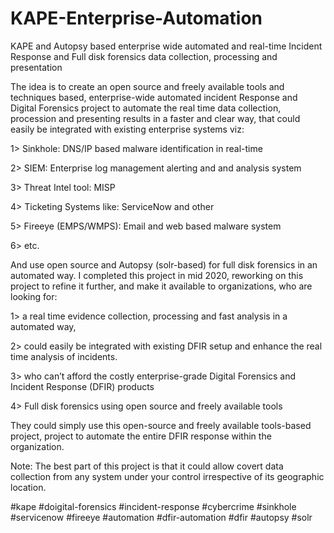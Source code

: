 # KAPE-Enterprise-Automation
KAPE and Autopsy based enterprise wide automated and real-time Incident Response and Full disk forensics data collection, processing and presentation
	

The idea is to create an open source and freely available tools and techniques based, enterprise-wide automated incident Response and Digital Forensics project to automate the real time data collection, procession and presenting results in a faster and clear way, that could easily be integrated with existing enterprise systems viz: 

1> Sinkhole: DNS/IP based malware identification in real-time

2> SIEM: Enterprise log management alerting and and analysis system

3> Threat Intel tool: MISP

4> Ticketing Systems like: ServiceNow and other

5> Fireeye (EMPS/WMPS): Email and web based malware system

6> etc.

And use open source and Autopsy (solr-based) for full disk forensics in an automated way. I completed this project in mid 2020, reworking on this project to refine it further, and make it available to organizations, who are looking for: 

1> a real time evidence collection, processing and fast analysis in a automated way,

2> could easily be integrated with existing DFIR setup and enhance the real time analysis of incidents.

3> who can’t afford the costly enterprise-grade Digital Forensics and Incident Response (DFIR) products

4> Full disk forensics using open source and freely available tools

They could simply use this open-source and freely available tools-based project, project to automate the entire DFIR response within the organization. 

Note: The best part of this project is that it could allow covert data collection from any system under your control irrespective of its geographic location.

#kape #doigital-forensics #incident-response #cybercrime #sinkhole #servicenow #fireeye #automation #dfir-automation #dfir #autopsy #solr
